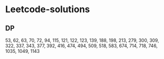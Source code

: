 # Leetcode-solutions
## DP
53, 62, 63, 70, 72, 94, 115, 121, 122, 123, 139, 188, 198, 213, 279, 300, 309, 322, 337, 343, 377, 392, 416, 474, 494, 509, 518, 583, 674, 714, 718, 746, 1035, 1049, 1143
